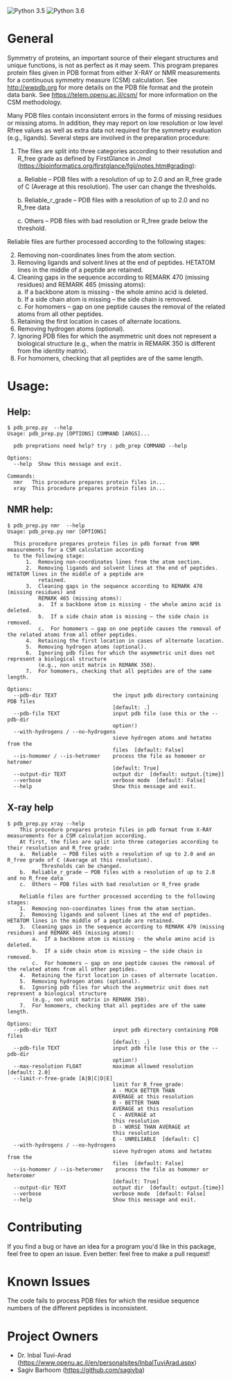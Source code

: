 ![Python 3.5](https://img.shields.io/badge/python-3.5-blue.svg)
![Python 3.6](https://img.shields.io/badge/python-3.6-blue.svg)


# General
Symmetry of proteins, an important source of their elegant structures and unique functions, is not as perfect as it may seem.
This program prepares protein files given in PDB format from either X-RAY or NMR measurements for a continuous symmetry measure (CSM) calculation. See http://wwpdb.org for more details on the PDB file format and the protein data bank. 
See https://telem.openu.ac.il/csm/ for more information on the CSM methodology.


Many PDB files contain inconsistent errors in the forms of missing residues or missing atoms. In addition, they may report on low resolution or low level Rfree values as well as extra data not required for the symmetry evaluation (e.g., ligands). Several steps are involved in the preparation procedure:  
1. The files are split into three categories according to their resolution and R_free grade as defined by FirstGlance in Jmol (https://bioinformatics.org/firstglance/fgij/notes.htm#grading):
   
   a.	Reliable  – PDB files with a resolution of up to 2.0 and an R_free grade of C (Average at this resolution). 
        The user can change the thresholds.
        
   b.	Reliable_r_grade – PDB files with a resolution of up to 2.0 and no R_free data
   
   c.	Others – PDB files with bad resolution or R_free grade below the threshold.
    
Reliable files are further processed according to the following stages:
     
2.	Removing non-coordinates lines from the atom section. 
3.	Removing ligands  and solvent lines at the end of peptides. HETATOM lines in the middle of a peptide are retained. 
4.	Cleaning gaps in the sequence according to REMARK 470 (missing residues) and REMARK 465 (missing atoms):     
    a.	If a   backbone atom is missing - the whole amino acid is deleted.     
    b.	If a   side chain atom is missing – the side chain is removed.     
    c.	For   homomers – gap on one peptide causes the removal of the related atoms from   all other peptides.     
5.	Retaining the first location in cases of alternate locations. 
6.	Removing hydrogen atoms (optional). 
7.	Ignoring PDB files for which the asymmetric unit does not represent a biological structure  (e.g., when the matrix in REMARK 350 is different from the identity matrix). 
8.	For homomers, checking that all peptides are of the same length.


# Usage:

## Help:
```
$ pdb_prep.py  --help
Usage: pdb_prep.py [OPTIONS] COMMAND [ARGS]...

  pdb preprations need help? try : pdb_prep COMMAND --help

Options:
  --help  Show this message and exit.

Commands:
  nmr   This procedure prepares protein files in...
  xray  This procedure prepares protein files in...
```

## NMR help:
```
$ pdb_prep.py nmr  --help
Usage: pdb_prep.py nmr [OPTIONS]

  This procedure prepares protein files in pdb format from NMR measurements for a CSM calculation according
  to the following stage:
      1.  Removing non-coordinates lines from the atom section.
      2.  Removing ligands and solvent lines at the end of peptides. HETATOM lines in the middle of a peptide are
          retained.
      3.  Cleaning gaps in the sequence according to REMARK 470 (missing residues) and
          REMARK 465 (missing atoms):
          a.  If a backbone atom is missing - the whole amino acid is deleted.
          b.  If a side chain atom is missing – the side chain is removed.
          c.  For homomers – gap on one peptide causes the removal of the related atoms from all other peptides.
      4.  Retaining the first location in cases of alternate location.
      5.  Removing hydrogen atoms (optional).
      6.  Ignoring pdb files for which the asymmetric unit does not represent a biological structure
          (e.g., non unit matrix in REMARK 350).
      7.  For homomers, checking that all peptides are of the same length.

Options:
  --pdb-dir TEXT                  the input pdb directory containing PDB files
                                  [default: .]
  --pdb-file TEXT                 input pdb file (use this or the --pdb-dir
                                  option!)
  --with-hydrogens / --no-hydrogens
                                  sieve hydrogen atoms and hetatms from the
                                  files  [default: False]
  --is-homomer / --is-hetromer    process the file as homomer or hetromer
                                  [default: True]
  --output-dir TEXT               output dir  [default: output.{time}]
  --verbose                       verbose mode  [default: False]
  --help                          Show this message and exit.
```

## X-ray help
```
$ pdb_prep.py xray --help
    This procedure prepares protein files in pdb format from X-RAY measurements for a CSM calculation according. 
    At first, the files are split into three categories according to their resolution and R_free grade:
    a.  Reliable  – PDB files with a resolution of up to 2.0 and an R_free grade of C (Average at this resolution). 
           Thresholds can be changed.
    b.  Reliable_r_grade – PDB files with a resolution of up to 2.0 and no R_free data
    c.  Others – PDB files with bad resolution or R_free grade
    
    Reliable files are further processed according to the following stages:
    1.  Removing non-coordinates lines from the atom section.
    2.  Removing ligands and solvent lines at the end of peptides. HETATOM lines in the middle of a peptide are retained.
    3.  Cleaning gaps in the sequence according to REMARK 470 (missing residues) and REMARK 465 (missing atoms):
        a.  If a backbone atom is missing - the whole amino acid is deleted.
        b.  If a side chain atom is missing – the side chain is removed.
        c.  For homomers – gap on one peptide causes the removal of the related atoms from all other peptides.
    4.  Retaining the first location in cases of alternate location.
    5.  Removing hydrogen atoms (optional).
    6.  Ignoring pdb files for which the asymmetric unit does not represent a biological structure
        (e.g., non unit matrix in REMARK 350).
    7.  For homomers, checking that all peptides are of the same length.

Options:
  --pdb-dir TEXT                  input pdb directory containing PDB files
                                  [default: .]
  --pdb-file TEXT                 input pdb file (use this or the --pdb-dir
                                  option!)
  --max-resolution FLOAT          maximum allowed resolution  [default: 2.0]
  --limit-r-free-grade [A|B|C|D|E]
                                  limit for R_free_grade:
                                  A - MUCH BETTER THAN
                                  AVERAGE at this resolution
                                  B - BETTER THAN
                                  AVERAGE at this resolution
                                  C - AVERAGE at
                                  this resolution
                                  D - WORSE THAN AVERAGE at
                                  this resolution
                                  E - UNRELIABLE  [default: C]
  --with-hydrogens / --no-hydrogens
                                  sieve hydrogen atoms and hetatms from the
                                  files  [default: False]
  --is-homomer / --is-heteromer    process the file as homomer or heteromer
                                  [default: True]
  --output-dir TEXT               output dir  [default: output.{time}]
  --verbose                       verbose mode  [default: False]
  --help                          Show this message and exit.

```






# Contributing
If you find a bug or have an idea for a program you'd like in this package, feel free to open an issue. Even better: feel free to make a pull request!

# Known Issues
The code fails to process PDB files for which the residue sequence numbers of the different peptides is inconsistent. 


# Project Owners 
* Dr. Inbal Tuvi-Arad (https://www.openu.ac.il/en/personalsites/InbalTuviArad.aspx)
* Sagiv Barhoom (https://github.com/sagivba)


